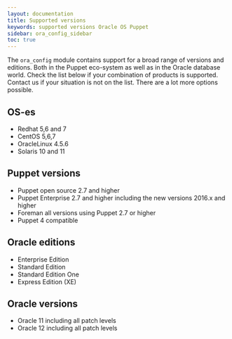 ```yaml
---
layout: documentation
title: Supported versions
keywords: supported versions Oracle OS Puppet
sidebar: ora_config_sidebar
toc: true
---
```


The `ora_config` module contains support for a broad range of versions and editions. Both in the Puppet eco-system as well as in the Oracle database world. Check the list below if your combination of products is supported. Contact us if your situation is not on the list. There are a lot more options possible.

## OS-es

- Redhat 5,6 and 7
- CentOS 5,6,7
- OracleLinux 4.5.6
- Solaris 10 and 11

## Puppet versions

- Puppet open source 2.7 and higher
- Puppet Enterprise 2.7 and higher including the new versions 2016.x and higher
- Foreman all versions using Puppet 2.7 or higher
- Puppet 4 compatible

## Oracle editions

- Enterprise Edition
- Standard Edition
- Standard Edition One
- Express Edition (XE)

## Oracle versions

- Oracle 11 including all patch levels
- Oracle 12 including all patch levels
